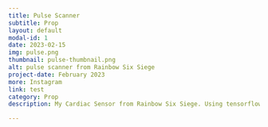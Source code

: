 ```yaml
---
title: Pulse Scanner
subtitle: Prop
layout: default
modal-id: 1
date: 2023-02-15
img: pulse.png
thumbnail: pulse-thumbnail.png
alt: pulse scanner from Rainbow Six Siege
project-date: February 2023
more: Instagram
link: test
category: Prop
description: My Cardiac Sensor from Rainbow Six Siege. Using tensorflow classiification and detection machine learning models, it detects people and super imposes graphics and effects from the game over the image which is displayed on the built in screen. The prop is a one-to-one scale and visual replica from the game, with all functionality except detection of persons behind walls.

---
```

